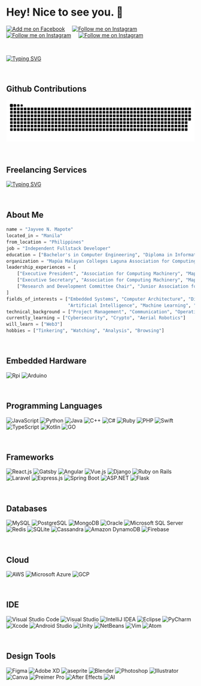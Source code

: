 # Hey! Nice to see you. 👋 

<!-- Social Badges https://github.com/alexandresanlim/Badges4-README.md-Profile -->
<p>
    <a href="https://www.facebook.com/JvMapote/"><img title="Add me on Facebook" src="https://img.shields.io/badge/Facebook-1877F2?style=for-the-badge&logo=facebook&logoColor=white" /></a>
    &#8287;&#8287;&#8287;
    <a href="https://www.instagram.com/jvmapote/"><img title="Follow me on Instagram" src="https://img.shields.io/badge/Instagram-E4405F?style=for-the-badge&logo=instagram&logoColor=white" /></a>
    &#8287;&#8287;&#8287;
    <a href="#"><img title="Follow me on Instagram" src="https://img.shields.io/badge/LinkedIn-0077B5?style=for-the-badge&logo=linkedin&logoColor=white" /></a>
    &#8287;&#8287;&#8287;
    <a href="mailto:mapotej@acm.org"><img title="Follow me on Instagram" src="https://img.shields.io/badge/Gmail-D14836?style=for-the-badge&logo=gmail&logoColor=white" /></a>
</p>

<p>&nbsp;</p>

<!-- Read ME Typing effect https://readme-typing-svg.herokuapp.com/demo/ -->
[![Typing SVG](https://readme-typing-svg.herokuapp.com?color=2196F3&size=22&width=650&lines=%7B%22Engr%22%3A+%22Jayvee+Navarro+Mapote%22%7D;%7B%22Aspiring%22%3A+%22Full-stack+Developer%22%7D;%7B%22Majoring+in%22%3A+%22Computer+Engineering%22%7D)](https://git.io/typing-svg)

<p>&nbsp;</p>

## Github Contributions
![snake gif](https://github.com/JvMapote/JvMapote/blob/output/github-contribution-grid-snake.svg)

<p>&nbsp;</p>

## Freelancing Services

[![Typing SVG](https://readme-typing-svg.demolab.com?font=Fira+Code&weight=500&pause=1000&multiline=true&width=650&height=110&lines=Mag+ayos+nang+Aircon%2C+Ref%2C+Electricfan%2C+Tv%2C+etc.;Hack+nang+facebook+kapag+nalimutan+mo+password.;Bigas+to+electronics+Mastery+(Level+3);Demotivational+Speaker)](https://git.io/typing-svg)

<p>&nbsp;</p>

## About Me

```python
name = "Jayvee N. Mapote"
located_in = "Manila"
from_location = "Philippines"
job = "Independent Fullstack Developer"
education = ["Bachelor's in Computer Engineering", "Diploma in Information and Communication Technologies"]
organization = "Mapúa Malayan Colleges Laguna Association for Computing Machinery Student Chapter"
leadership_experiences = [
    ["Executive President", "Association for Computing Machinery", "Mapúa Malayan Colleges Laguna", "2022-2023"],
    ["Executive Secretary", "Association for Computing Machinery", "Mapúa Malayan Colleges Laguna", "2021-2022"],
    ["Research and Development Committee Chair", "Junior Association for Computing Machinery", "2019-2020"]
]
fields_of_interests = ["Embedded Systems", "Computer Architecture", "Digital Systems Design", "Computer Vision",
                       "Artificial Intelligence", "Machine Learning", "Data Science"]
technical_background = ["Project Management", "Communication", "Operating Systems", "Network", "Software Engineering"]
currently_learning = ["Cybersecurity", "Crypto", "Aerial Robotics"]
will_learn = ["Web3"]
hobbies = ["Tinkering", "Watching", "Analysis", "Browsing"]
```

<p>&nbsp;</p>

## Embedded Hardware

![Rpi](https://img.shields.io/badge/Raspberry%20Pi-A22846.svg?style=for-the-badge&logo=Raspberry-Pi&logoColor=white)
![Arduino](https://img.shields.io/badge/Arduino-00979D.svg?style=for-the-badge&logo=Arduino&logoColor=white)
<!-- + - ![]()+ -->

<p>&nbsp;</p>

## Programming Languages

![JavaScript](https://img.shields.io/badge/JavaScript-F7DF1E.svg?style=for-the-badge&logo=JavaScript&logoColor=F7DF1E)
![Python](https://img.shields.io/badge/Python-FFD43B?style=for-the-badge&logo=python&logoColor=darkgree)
![Java](https://img.shields.io/badge/Java-ED8B00?style=for-the-badge&logo=java&logoColor=white)
![C++](https://img.shields.io/badge/C++-00599C.svg?style=for-the-badge&logo=C++&logoColor=white)
![C#](https://img.shields.io/badge/C%23-239120?style=for-the-badge&logo=c-sharp&logoColor=white)
![Ruby](https://img.shields.io/badge/Ruby-CC342D.svg?style=for-the-badge&logo=Ruby&logoColor=white)
![PHP](https://img.shields.io/badge/PHP-777BB4.svg?style=for-the-badge&logo=PHP&logoColor=white)
![Swift](https://img.shields.io/badge/Swift-F05138.svg?style=for-the-badge&logo=Swift&logoColor=white)
![TypeScript](https://img.shields.io/badge/TypeScript-3178C6.svg?style=for-the-badge&logo=TypeScript&logoColor=white)
![Kotlin](https://img.shields.io/badge/Kotlin-7F52FF.svg?style=for-the-badge&logo=Kotlin&logoColor=white)
![GO](https://img.shields.io/badge/Go-00ADD8.svg?style=for-the-badge&logo=Go&logoColor=white)

<p>&nbsp;</p>

## Frameworks

![React.js](https://img.shields.io/badge/React-61DAFB.svg?style=for-the-badge&logo=React&logoColor=black)
![Gatsby](https://img.shields.io/badge/Gatsby-663399.svg?style=for-the-badge&logo=Gatsby&logoColor=white)
![Angular](https://img.shields.io/badge/Angular-DD0031.svg?style=for-the-badge&logo=Angular&logoColor=white)
![Vue.js](https://img.shields.io/badge/Vue.js-4FC08D.svg?style=for-the-badge&logo=vuedotjs&logoColor=white)
![Django](https://img.shields.io/badge/Django-092E20.svg?style=for-the-badge&logo=Django&logoColor=white)
![Ruby on Rails](https://img.shields.io/badge/Ruby%20on%20Rails-CC0000.svg?style=for-the-badge&logo=Ruby-on-Rails&logoColor=white)
![Laravel](https://img.shields.io/badge/Laravel-FF2D20.svg?style=for-the-badge&logo=Laravel&logoColor=white)
![Express.js](https://img.shields.io/badge/Express-000000.svg?style=for-the-badge&logo=Express&logoColor=white)
![Spring Boot](https://img.shields.io/badge/Spring%20Boot-6DB33F.svg?style=for-the-badge&logo=Spring-Boot&logoColor=white)
![ASP.NET](https://img.shields.io/badge/.NET-512BD4.svg?style=for-the-badge&logo=dotnet&logoColor=white)
![Flask](https://img.shields.io/badge/Flask-000000.svg?style=for-the-badge&logo=Flask&logoColor=white)

<p>&nbsp;</p>

## Databases

![MySQL](https://img.shields.io/badge/MySQL-4479A1.svg?style=for-the-badge&logo=MySQL&logoColor=white)
![PostgreSQL](https://img.shields.io/badge/PostgreSQL-4169E1.svg?style=for-the-badge&logo=PostgreSQL&logoColor=white)
![MongoDB](https://img.shields.io/badge/MongoDB-47A248.svg?style=for-the-badge&logo=MongoDB&logoColor=white)
![Oracle](https://img.shields.io/badge/Oracle-F80000.svg?style=for-the-badge&logo=Oracle&logoColor=white)
![Microsoft SQL Server](https://img.shields.io/badge/Microsoft%20SQL%20Server-CC2927.svg?style=for-the-badge&logo=Microsoft-SQL-Server&logoColor=white)
![Redis](https://img.shields.io/badge/Redis-DC382D.svg?style=for-the-badge&logo=Redis&logoColor=white)
![SQLite](https://img.shields.io/badge/SQLite-003B57.svg?style=for-the-badge&logo=SQLite&logoColor=white)
![Cassandra](https://img.shields.io/badge/Apache%20Cassandra-1287B1.svg?style=for-the-badge&logo=Apache-Cassandra&logoColor=white)
![Amazon DynamoDB](https://img.shields.io/badge/Amazon%20DynamoDB-4053D6.svg?style=for-the-badge&logo=Amazon-DynamoDB&logoColor=white)
![Firebase](https://img.shields.io/badge/Firebase-FFCA28.svg?style=for-the-badge&logo=Firebase&logoColor=black)


<p>&nbsp;</p>

## Cloud

![AWS](https://img.shields.io/badge/Amazon%20AWS-232F3E.svg?style=for-the-badge&logo=Amazon-AWS&logoColor=white)
![Microsoft Azure](https://img.shields.io/badge/Microsoft%20Azure-0078D4.svg?style=for-the-badge&logo=Microsoft-Azure&logoColor=white)
![GCP](https://img.shields.io/badge/Google%20Cloud-4285F4.svg?style=for-the-badge&logo=Google-Cloud&logoColor=white)

<p>&nbsp;</p>

## IDE 

![Visual Studio Code](https://img.shields.io/badge/Visual%20Studio%20Code-007ACC.svg?style=for-the-badge&logo=Visual-Studio-Code&logoColor=white)
![Visual Studio](https://img.shields.io/badge/Visual%20Studio-5C2D91.svg?style=for-the-badge&logo=Visual-Studio&logoColor=white)
![IntelliJ IDEA](https://img.shields.io/badge/IntelliJ%20IDEA-000000.svg?style=for-the-badge&logo=IntelliJ-IDEA&logoColor=white)
![Eclipse](https://img.shields.io/badge/Eclipse%20IDE-2C2255.svg?style=for-the-badge&logo=Eclipse-IDE&logoColor=white)
![PyCharm](https://img.shields.io/badge/PyCharm-000000.svg?style=for-the-badge&logo=PyCharm&logoColor=white)
![Xcode](https://img.shields.io/badge/Xcode-147EFB.svg?style=for-the-badge&logo=Xcode&logoColor=white)
![Android Studio](https://img.shields.io/badge/Android%20Studio-3DDC84.svg?style=for-the-badge&logo=Android-Studio&logoColor=white)
![Unity](https://img.shields.io/badge/Unity-FFFFFF.svg?style=for-the-badge&logo=Unity&logoColor=black)
![NetBeans](https://img.shields.io/badge/Apache%20NetBeans%20IDE-1B6AC6.svg?style=for-the-badge&logo=Apache-NetBeans-IDE&logoColor=white)
![Vim](https://img.shields.io/badge/Vim-019733.svg?style=for-the-badge&logo=Vim&logoColor=white)
![Atom](https://img.shields.io/badge/Atom-66595C.svg?style=for-the-badge&logo=Atom&logoColor=white)

<p>&nbsp;</p>

## Design Tools 

![Figma](https://img.shields.io/badge/Figma-F24E1E.svg?style=for-the-badge&logo=Figma&logoColor=white)
![Adobe XD](https://img.shields.io/badge/Adobe%20XD-FF61F6.svg?style=for-the-badge&logo=Adobe-XD&logoColor=white)
![aseprite](https://img.shields.io/badge/Aseprite-7D929E.svg?style=for-the-badge&logo=Aseprite&logoColor=white)
![Blender](https://img.shields.io/badge/Blender-F5792A.svg?style=for-the-badge&logo=Blender&logoColor=white)
![Photoshop](https://img.shields.io/badge/Adobe%20Photoshop-31A8FF.svg?style=for-the-badge&logo=Adobe-Photoshop&logoColor=white)
![Illustrator](https://img.shields.io/badge/Adobe%20Illustrator-FF9A00.svg?style=for-the-badge&logo=Adobe-Illustrator&logoColor=white)
![Canva](https://img.shields.io/badge/Canva-00C4CC.svg?style=for-the-badge&logo=Canva&logoColor=white)
![Preimer Pro](https://img.shields.io/badge/Adobe%20Premiere%20Pro-9999FF.svg?style=for-the-badge&logo=Adobe-Premiere-Pro&logoColor=white)
![After Effects](https://img.shields.io/badge/Adobe%20After%20Effects-9999FF.svg?style=for-the-badge&logo=Adobe-After-Effects&logoColor=white)
![AI](https://img.shields.io/badge/Adobe%20Illustrator-FF9A00.svg?style=for-the-badge&logo=Adobe-Illustrator&logoColor=white)


<p>&nbsp;</p>







